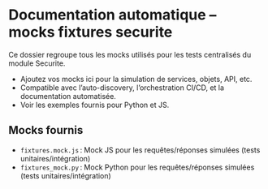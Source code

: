 # Documentation automatique – mocks fixtures securite

Ce dossier regroupe tous les mocks utilisés pour les tests centralisés du module Securite.

- Ajoutez vos mocks ici pour la simulation de services, objets, API, etc.
- Compatible avec l’auto-discovery, l’orchestration CI/CD, et la documentation automatisée.
- Voir les exemples fournis pour Python et JS.

## Mocks fournis

- `fixtures.mock.js` : Mock JS pour les requêtes/réponses simulées (tests unitaires/intégration)
- `fixtures_mock.py` : Mock Python pour les requêtes/réponses simulées (tests unitaires/intégration)
